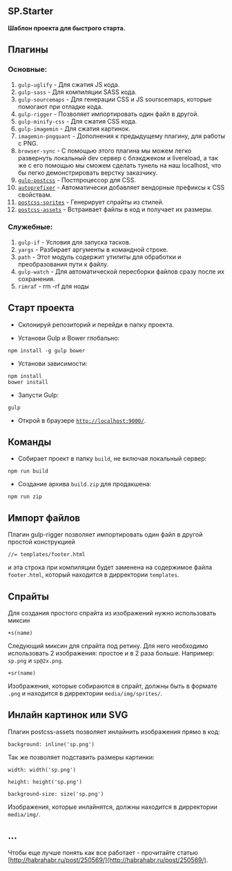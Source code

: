 ## SP.Starter ##

**Шаблон проекта для быстрого старта.**

## Плагины ##

### Основные: ###
1. `gulp-uglify` - Для сжатия JS кода.
1. `gulp-sass` - Для компиляции SASS кода.
1. `gulp-sourcemaps` - Для генерации CSS и JS sourscemaps, которые помогают при отладке кода.
1. `gulp-rigger` - Позволяет импортировать один файл в другой.
1. `gulp-minify-css` - Для сжатия CSS кода.
1. `gulp-imagemin` - Для сжатия картинок.
1. `imagemin-pngquant` - Дополнения к предыдущему плагину, для работы с PNG.
1. `browser-sync` - С помощью этого плагина мы можем легко развернуть локальный dev сервер с блэкджеком и livereload, а так же с его помощью мы сможем сделать тунель на наш localhost, что бы легко демонстрировать верстку заказчику.
1. [`gulp-postcss`](https://github.com/postcss/postcss) - Постпроцессор для CSS.
1. [`autoprefixer`](https://github.com/postcss/autoprefixer) - Автоматически добавляет вендорные префиксы к CSS свойствам.
1. [`postcss-sprites`](https://github.com/2createStudio/postcss-sprites) - Генерирует спрайты из стилей.
1. [`postcss-assets`](https://github.com/borodean/postcss-assets) - Встраивает файлы в код и получает их размеры.

### Служебные: ###
1. `gulp-if` - Условия для запуска тасков.
1. `yargs` - Разбирает аргументы в командной строке.
1. `path` - Этот модуль содержит утилиты для обработки и преобразования пути к файлу.
1. `gulp-watch` - Для автоматической пересборки файлов сразу после их сохранения.
1. `rimraf` - rm -rf для ноды

## Старт проекта ##

* Склонируй репозиторий и перейди в папку проекта.

* Установи Gulp и Bower глобально:
```
npm install -g gulp bower
```

* Установи зависимости:
```
npm install
bower install
```

* Запусти Gulp:
```
gulp
```

* Открой в браузере [`http://localhost:9000/`](http://localhost:9000/).

## Команды ##

* Собирает проект в папку `build`, не включая локальный сервер:
```
npm run build
```

* Создание архива `build.zip` для продакшена:
```
npm run zip
```

## Импорт файлов ##

Плагин gulp-rigger позволяет импортировать один файл в другой простой конструкцией
```
//= templates/footer.html
```
и эта строка при компиляции будет заменена на содержимое файла `footer.html`, который находится в дирректории `templates`.

## Спрайты ##

Для создания простого спрайта из изображений нужно использовать миксин
```
+s(name)
```
Следующий миксин для спрайта под ретину. Для него необходимо использовать 2 изображения: простое и в 2 раза больше. Например: `sp.png` и `sp@2x.png`.
```
+sr(name)
```

Изображения, которые собираются в спрайт, должны быть в формате `.png` и находится в дирректории `media/img/sprites/`.

## Инлайн картинок или SVG ##

Плагин postcss-assets позволяет инлайнить изображения прямо в код:
```
background: inline('sp.png')
```
Так же позволяет подставить размеры картинки:
```
width: width('sp.png')
```
```
height: height('sp.png')
```
```
background-size: size('sp.png')
```
Изображения, которые инлайнятся, должны находится в дирректории `media/img/`.

## ... ##
Чтобы еще лучше понять как все работает - прочитайте статью [http://habrahabr.ru/post/250569/](http://habrahabr.ru/post/250569/).
